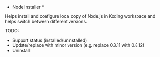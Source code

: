 * Node Installer *

Helps install and configure local copy of Node.js in Koding workspace and helps switch between different versions.

TODO:
* Support status (installed/uninstalled)
* Update/replace with minor version (e.g. replace 0.8.11 with 0.8.12)
* Uninstall
